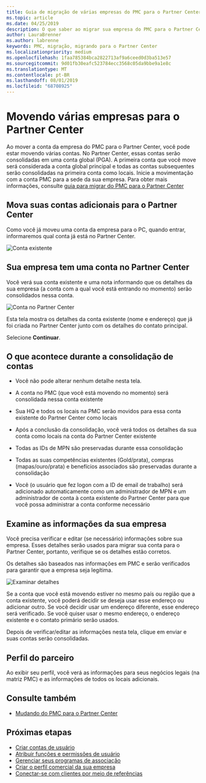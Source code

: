 ```yaml
---
title: Guia de migração de várias empresas do PMC para o Partner Center | Centro de parceiros
ms.topic: article
ms.date: 04/25/2019
description: O que saber ao migrar sua empresa do PMC para o Partner Center
author: LauraBrenner
ms.author: labrenne
keywords: PMC, migração, migrando para o Partner Center
ms.localizationpriority: medium
ms.openlocfilehash: 1faa785384bca2822713af9a6ceed0d3ba513e57
ms.sourcegitcommit: 9d01fb30eafc523784ecc3568c05da9bbe9a1e8c
ms.translationtype: MT
ms.contentlocale: pt-BR
ms.lasthandoff: 08/01/2019
ms.locfileid: "68708925"
---
```

# <a name="moving-your-multiple-companies-to-partner-center"></a>Movendo várias empresas para o Partner Center

Ao mover a conta da empresa do PMC para o Partner Center, você pode estar movendo várias contas. No Partner Center, essas contas serão consolidadas em uma conta global (PGA). A primeira conta que você move será considerada a conta global principal e todas as contas subsequentes serão consolidadas na primeira conta como locais. Inicie a movimentação com a conta PMC para a sede da sua empresa. Para obter mais informações, consulte [guia para migrar do PMC para o Partner Center](guide-to-migration.md)

## <a name="move-your-additional-accounts-into-partner-center"></a>Mova suas contas adicionais para o Partner Center 

Como você já moveu uma conta da empresa para o PC, quando entrar, informaremos qual conta já está no Partner Center.

![Conta existente](images/migration/accountwithus.png)

## <a name="your-company-has-an-account-in-partner-center"></a>Sua empresa tem uma conta no Partner Center

Você verá sua conta existente e uma nota informando que os detalhes da sua empresa (a conta com a qual você está entrando no momento) serão consolidados nessa conta.

![Conta no Partner Center](images/migration/existingaccount2.png)

Esta tela mostra os detalhes da conta existente (nome e endereço) que já foi criada no Partner Center junto com os detalhes do contato principal. 

Selecione **Continuar**.

## <a name="what-happens-during-consolidation-of-accounts"></a>O que acontece durante a consolidação de contas

- Você não pode alterar nenhum detalhe nesta tela. 

- A conta no PMC (que você está movendo no momento) será consolidada nessa conta existente 

- Sua HQ e todos os locais na PMC serão movidos para essa conta existente do Partner Center como locais

- Após a conclusão da consolidação, você verá todos os detalhes da sua conta como locais na conta do Partner Center existente 

- Todas as IDs de MPN são preservadas durante essa consolidação

- Todas as suas competências existentes (Gold/prata), compras (mapas/ouro/prata) e benefícios associados são preservadas durante a consolidação

- Você (o usuário que fez logon com a ID de email de trabalho) será adicionado automaticamente como um administrador de MPN e um administrador de conta à conta existente do Partner Center para que você possa administrar a conta conforme necessário 


## <a name="review-your-company-information"></a>Examine as informações da sua empresa

Você precisa verificar e editar (se necessário) informações sobre sua empresa. Esses detalhes serão usados para migrar sua conta para o Partner Center, portanto, verifique se os detalhes estão corretos. 

Os detalhes são baseados nas informações em PMC e serão verificados para garantir que a empresa seja legítima. 

![Examinar detalhes](images/migration/review.png)

Se a conta que você está movendo estiver no mesmo país ou região que a conta existente, você poderá decidir se deseja usar esse endereço ou adicionar outro. Se você decidir usar um endereço diferente, esse endereço será verificado. Se você quiser usar o mesmo endereço, o endereço existente e o contato primário serão usados.

Depois de verificar/editar as informações nesta tela, clique em enviar e suas contas serão consolidadas.

## <a name="partner-profile"></a>Perfil do parceiro

Ao exibir seu perfil, você verá as informações para seus negócios legais (na matriz PMC) e as informações de todos os locais adicionais.

## <a name="see-also"></a>Consulte também

- [Mudando do PMC para o Partner Center](move-pmc-pc-map.md)

## <a name="next-steps"></a>Próximas etapas

- [Criar contas de usuário](create-user-accounts-and-set-permissions.md)
- [Atribuir funções e permissões de usuário](permissions-overview.md)
- [Gerenciar seus programas de associação](renew-mpn-offers.md)
- [Criar o perfil comercial da sua empresa](create-a-marketing-profile.md)
- [Conectar-se com clientes por meio de referências](responding-to-referrals.md)
